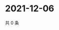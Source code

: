 # 2021-12-06

共 0 条

<!-- BEGIN WEIBO -->
<!-- 最后更新时间 Mon Dec 06 2021 14:18:06 GMT+0800 (China Standard Time) -->

<!-- END WEIBO -->
